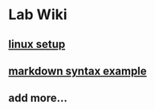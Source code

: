 # Lab Wiki

## [linux setup](docs/linux_setup.md)


## [markdown syntax example](docs/markdown_syntax.md)

## add more...
